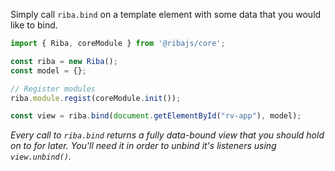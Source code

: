 Simply call `riba.bind` on a template element with some data that you would like to bind.


```typescript
import { Riba, coreModule } from '@ribajs/core';

const riba = new Riba();
const model = {};

// Register modules
riba.module.regist(coreModule.init());

const view = riba.bind(document.getElementById("rv-app"), model);
```

*Every call to `riba.bind` returns a fully data-bound view that you should hold on to for later. You'll need it in order to unbind it's listeners using `view.unbind()`.*
